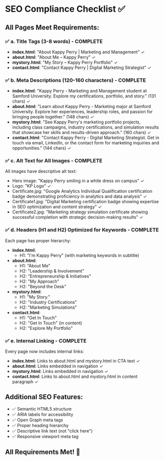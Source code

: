 # SEO Compliance Checklist ✅

## All Pages Meet Requirements:

### ✅ a. Title Tags (3-8 words) - COMPLETE
- **index.html**: "About Kappy Perry | Marketing and Management" ✓
- **about.html**: "About Me – Kappy Perry" ✓
- **mystory.html**: "My Story – Kappy Perry Portfolio" ✓
- **contact.html**: "Contact Kappy Perry | Digital Marketing Strategist" ✓

### ✅ b. Meta Descriptions (120-160 characters) - COMPLETE
- **index.html**: "Kappy Perry - Marketing and Management student at Samford University. Explore my certifications, portfolio, and story." (131 chars) ✓
- **about.html**: "Learn about Kappy Perry - Marketing major at Samford University. Explore her experiences, leadership roles, and passion for bringing people together." (148 chars) ✓
- **mystory.html**: "See Kappy Perry's marketing portfolio projects, including class campaigns, industry certifications, and simulation results that showcase her skills and results-driven approach." (160 chars) ✓
- **contact.html**: "Contact Kappy Perry - Digital Marketing Strategist. Get in touch via email, LinkedIn, or the contact form for marketing inquiries and opportunities." (144 chars) ✓

### ✅ c. Alt Text for All Images - COMPLETE
All images have descriptive alt text:
- Hero image: "Kappy Perry smiling in a white dress on campus" ✓
- Logo: "KP Logo" ✓
- Certificate.jpg: "Google Analytics Individual Qualification certification badge demonstrating proficiency in analytics and data analysis" ✓
- Certificate1.jpg: "Digital Marketing certification badge showing expertise in SEO optimization and content strategy" ✓
- Certificate2.jpg: "Marketing strategy simulation certificate showing successful completion with strategic decision-making results" ✓

### ✅ d. Headers (H1 and H2) Optimized for Keywords - COMPLETE
Each page has proper hierarchy:
- **index.html**: 
  - H1: "I'm Kappy Perry" (with marketing keywords in subtitle)
- **about.html**:
  - H1: "About Me"
  - H2: "Leadership & Involvement"
  - H2: "Entrepreneurship & Initiatives"
  - H2: "My Approach"
  - H2: "Beyond the Desk"
- **mystory.html**:
  - H1: "My Story."
  - H2: "Industry Certifications"
  - H2: "Marketing Simulations"
- **contact.html**:
  - H1: "Get In Touch"
  - H2: "Get In Touch" (in content)
  - H2: "Explore My Portfolio"

### ✅ e. Internal Linking - COMPLETE
Every page now includes internal links:
- **index.html**: Links to about.html and mystory.html in CTA text ✓
- **about.html**: Links embedded in navigation ✓
- **mystory.html**: Links embedded in navigation ✓
- **contact.html**: Links to about.html and mystory.html in content paragraph ✓

## Additional SEO Features:
- ✅ Semantic HTML5 structure
- ✅ ARIA labels for accessibility
- ✅ Open Graph meta tags
- ✅ Proper heading hierarchy
- ✅ Descriptive link text (not "click here")
- ✅ Responsive viewport meta tag

## All Requirements Met! 🎉

